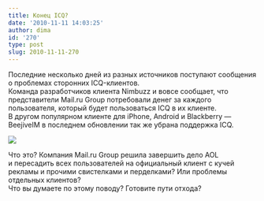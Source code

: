 ```yaml
---
title: Конец ICQ?
date: '2010-11-11 14:03:25'
author: dima
id: '270'
type: post
slug: 2010-11-11-270
---
```


Последние несколько дней из разных источников поступают сообщения о проблемах сторонних ICQ-клиентов.  
Команда разработчиков клиента Nimbuzz и вовсе сообщает, что представители Mail.ru Group потребовали денег за каждого пользователя, который будет пользоваться ICQ в их клиенте.  
В другом популярном клиенте для iPhone, Android и Blackberry — BeejiveIM в последнем обновлении так же убрана поддержка ICQ.

![](/_bl/2/36940421.png)

Что это? Компания Mail.ru Group решила завершить дело AOL и пересадить всех пользователей на официальный клиент с кучей рекламы и прочими свистелками и перделками? Или проблемы отдельных клиентов?  
Что вы думаете по этому поводу? Готовите пути отхода?